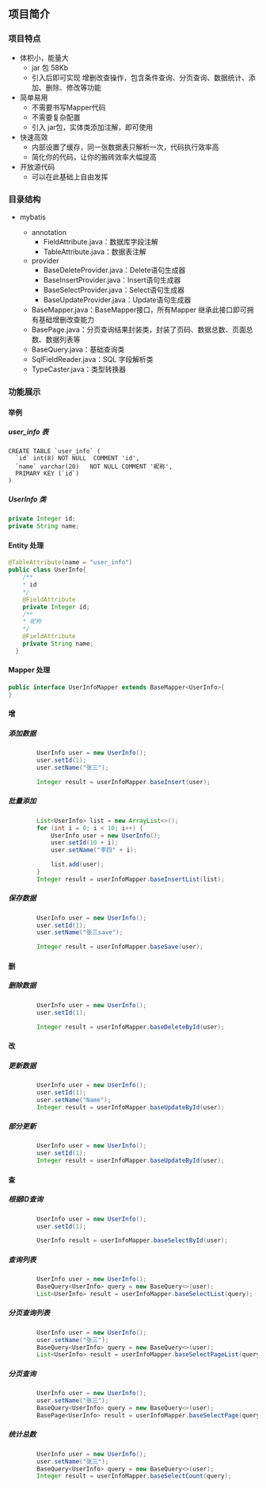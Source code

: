 ## 项目简介

### 项目特点

- 体积小，能量大
  - jar 包 58Kb
  - 引入后即可实现 增删改查操作，包含条件查询、分页查询、数据统计、添加、删除、修改等功能
- 简单易用
  - 不需要书写Mapper代码
  - 不需要复杂配置
  - 引入 jar包，实体类添加注解，即可使用
- 快速高效
  - 内部设置了缓存，同一张数据表只解析一次，代码执行效率高
  - 简化你的代码，让你的搬砖效率大幅提高
- 开放源代码
  - 可以在此基础上自由发挥

### 目录结构

- mybatis

  - annotation
    - FieldAttribute.java：数据库字段注解
    - TableAttribute.java：数据表注解
  - provider
    - BaseDeleteProvider.java：Delete语句生成器
    - BaseInsertProvider.java：Insert语句生成器
    - BaseSelectProvider.java：Select语句生成器
    - BaseUpdateProvider.java：Update语句生成器
  - BaseMapper.java：BaseMapper接口，所有Mapper 继承此接口即可拥有基础增删改查能力
  - BasePage.java：分页查询结果封装类，封装了页码、数据总数、页面总数、数据列表等
  - BaseQuery.java：基础查询类
  - SqlFieldReader.java：SQL 字段解析类
  - TypeCaster.java：类型转换器

  

### 功能展示

#### 举例

##### user_info 表

```mysql
CREATE TABLE `user_info` (
  `id` int(8) NOT NULL  COMMENT 'id',
  `name` varchar(20)   NOT NULL COMMENT '昵称',
  PRIMARY KEY (`id`)
)
```



##### UserInfo 类

```java
private Integer id;
private String name;
```



#### Entity 处理



```java
@TableAttribute(name = "user_info")
public class UserInfo{
    /**
    * id
    */
    @FieldAttribute
    private Integer id;
    /**
    * 昵称
    */
    @FieldAttribute
    private String name;
  }
```





#### Mapper 处理



```java
public interface UserInfoMapper extends BaseMapper<UserInfo>{
}
```



#### 增

##### 添加数据

```java
        UserInfo user = new UserInfo();
        user.setId(1);
        user.setName("张三");

        Integer result = userInfoMapper.baseInsert(user);
```



##### 批量添加

```java
        List<UserInfo> list = new ArrayList<>();
        for (int i = 0; i < 10; i++) {
            UserInfo user = new UserInfo();
            user.setId(10 + i);
            user.setName("李四" + i);

            list.add(user);
        }
        Integer result = userInfoMapper.baseInsertList(list);
```



##### 保存数据

```java
        UserInfo user = new UserInfo();
        user.setId(1);
        user.setName("张三save");

        Integer result = userInfoMapper.baseSave(user);
```



#### 删

##### 删除数据

```java
        UserInfo user = new UserInfo();
        user.setId(1);

        Integer result = userInfoMapper.baseDeleteById(user);
```



#### 改

##### 更新数据

```java
        UserInfo user = new UserInfo();
        user.setId(1);
        user.setName("Name");
        Integer result = userInfoMapper.baseUpdateById(user);
```



##### 部分更新

```java
        UserInfo user = new UserInfo();
        user.setId(1);
        Integer result = userInfoMapper.baseUpdateById(user);
```



#### 查

##### 根据ID查询

```java
        UserInfo user = new UserInfo();
        user.setId(1);

        UserInfo result = userInfoMapper.baseSelectById(user);
```



##### 查询列表

```java
        UserInfo user = new UserInfo();
        BaseQuery<UserInfo> query = new BaseQuery<>(user);
        List<UserInfo> result = userInfoMapper.baseSelectList(query);
```



##### 分页查询列表

```java
        UserInfo user = new UserInfo();
        user.setName("张三");
        BaseQuery<UserInfo> query = new BaseQuery<>(user);
        List<UserInfo> result = userInfoMapper.baseSelectPageList(query);
```



##### 分页查询

```java
        UserInfo user = new UserInfo();
        user.setName("张三");
        BaseQuery<UserInfo> query = new BaseQuery<>(user);
        BasePage<UserInfo> result = userInfoMapper.baseSelectPage(query);
```



##### 统计总数

```java
        UserInfo user = new UserInfo();
        user.setName("张三");
        BaseQuery<UserInfo> query = new BaseQuery<>(user);
        Integer result = userInfoMapper.baseSelectCount(query);
```

